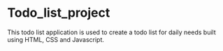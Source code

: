 # Todo_list_project
This todo list application is used to create a todo list for daily needs built using HTML, CSS and Javascript.
